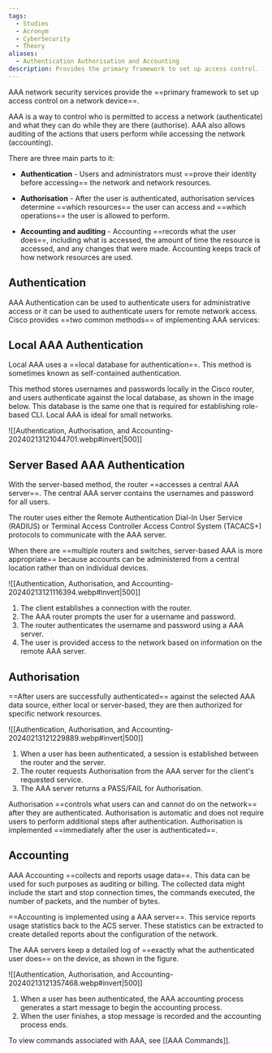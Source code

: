 ```yaml
---
tags:
  - Studies
  - Acronym
  - CyberSecurity
  - Theory
aliases:
  - Authentication Authorisation and Accounting
description: Provides the primary framework to set up access control.
---
```

AAA network security services provide the ==primary framework to set up access control on a network device==. 

AAA is a way to control who is permitted to access a network (authenticate) and what they can do while they are there (authorise). AAA also allows auditing of the actions that users perform while accessing the network (accounting).

There are three main parts to it:

- **Authentication** - Users and administrators must ==prove their identity before accessing== the network and network resources.
  
- **Authorisation** - After the user is authenticated, authorisation services determine ==which resources== the user can access and ==which operations== the user is allowed to perform.
  
- **Accounting and auditing** - Accounting ==records what the user does==, including what is accessed, the amount of time the resource is accessed, and any changes that were made. Accounting keeps track of how network resources are used.

## Authentication

AAA Authentication can be used to authenticate users for administrative access or it can be used to authenticate users for remote network access. Cisco provides ==two common methods== of implementing AAA services:

## Local AAA Authentication

Local AAA uses a ==local database for authentication==. This method is sometimes known as self-contained authentication. 

This method stores usernames and passwords locally in the Cisco router, and users authenticate against the local database, as shown in the image below. This database is the same one that is required for establishing role-based CLI. Local AAA is ideal for small networks.

![[Authentication, Authorisation, and Accounting-20240213121044701.webp#invert|500]]

## Server Based AAA Authentication

With the server-based method, the router ==accesses a central AAA server==. The central AAA server contains the usernames and password for all users. 

The router uses either the Remote Authentication Dial-In User Service (RADIUS) or Terminal Access Controller Access Control System (TACACS+) protocols to communicate with the AAA server. 

When there are ==multiple routers and switches, server-based AAA is more appropriate== because accounts can be administered from a central location rather than on individual devices.

![[Authentication, Authorisation, and Accounting-20240213121116394.webp#invert|500]]

1. The client establishes a connection with the router.
2. The AAA router prompts the user for a username and password.
3. The router authenticates the username and password using a AAA server.
4. The user is provided access to the network based on information on the remote AAA server.

## Authorisation

==After users are successfully authenticated== against the selected AAA data source, either local or server-based, they are then authorized for specific network resources.

![[Authentication, Authorisation, and Accounting-20240213121229889.webp#invert|500]]

1. When a user has been authenticated, a session is established between the router and the server.
2. The router requests Authorisation from the AAA server for the client's requested service.
3. The AAA server returns a PASS/FAIL for Authorisation.

Authorisation ==controls what users can and cannot do on the network== after they are authenticated. Authorisation is automatic and does not require users to perform additional steps after authentication. Authorisation is implemented ==immediately after the user is authenticated==.
## Accounting

AAA Accounting ==collects and reports usage data==. This data can be used for such purposes as auditing or billing. The collected data might include the start and stop connection times, the commands executed, the number of packets, and the number of bytes.

==Accounting is implemented using a AAA server==. This service reports usage statistics back to the ACS server. These statistics can be extracted to create detailed reports about the configuration of the network. 

The AAA servers keep a detailed log of ==exactly what the authenticated user does== on the device, as shown in the figure.

![[Authentication, Authorisation, and Accounting-20240213121357468.webp#invert|500]]

1. When a user has been authenticated, the AAA accounting process generates a start message to begin the accounting process.
2. When the user finishes, a stop message is recorded and the accounting process ends.

To view commands associated with AAA, see [[AAA Commands]].